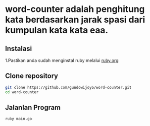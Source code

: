 # word-counter adalah penghitung kata berdasarkan jarak spasi dari kumpulan kata kata eaa.

## Instalasi 
1.Pastikan anda sudah menginstal ruby melalui <a href="https://ruby.org">ruby.org</a>

## Clone repository 
```bash
git clone https://github.com/gundowijoyo/word-counter.git
cd word-counter
```

## Jalanlan Program
 ```bash
ruby main.go
 ```
